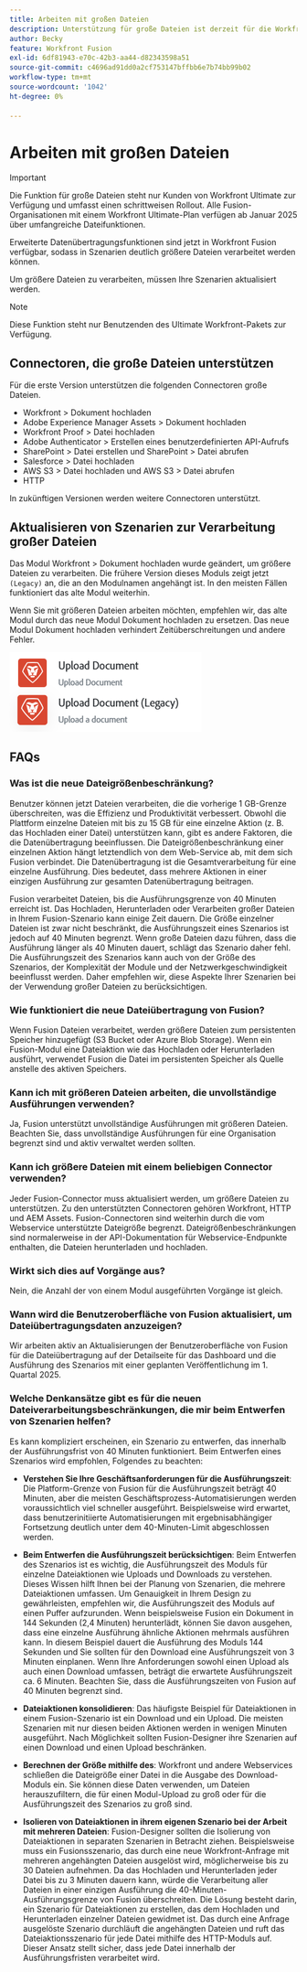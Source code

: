 ```yaml
---
title: Arbeiten mit großen Dateien
description: Unterstützung für große Dateien ist derzeit für die Workfront- und HTTP-Connectoren verfügbar.
author: Becky
feature: Workfront Fusion
exl-id: 6df81943-e70c-42b3-aa44-d82343598a51
source-git-commit: c4696ad91dd0a2cf753147bffbb6e7b74bb99b02
workflow-type: tm+mt
source-wordcount: '1042'
ht-degree: 0%

---
```


# Arbeiten mit großen Dateien

>[!IMPORTANT]
>
>Die Funktion für große Dateien steht nur Kunden von Workfront Ultimate zur Verfügung und umfasst einen schrittweisen Rollout. Alle Fusion-Organisationen mit einem Workfront Ultimate-Plan verfügen ab Januar 2025 über umfangreiche Dateifunktionen.

Erweiterte Datenübertragungsfunktionen sind jetzt in Workfront Fusion verfügbar, sodass in Szenarien deutlich größere Dateien verarbeitet werden können.

Um größere Dateien zu verarbeiten, müssen Ihre Szenarien aktualisiert werden.

>[!NOTE]
>
>Diese Funktion steht nur Benutzenden des Ultimate Workfront-Pakets zur Verfügung.

## Connectoren, die große Dateien unterstützen

Für die erste Version unterstützen die folgenden Connectoren große Dateien.

* Workfront > Dokument hochladen
* Adobe Experience Manager Assets > Dokument hochladen
* Workfront Proof > Datei hochladen
* Adobe Authenticator > Erstellen eines benutzerdefinierten API-Aufrufs
* SharePoint > Datei erstellen und SharePoint > Datei abrufen
* Salesforce > Datei hochladen
* AWS S3 > Datei hochladen und AWS S3 > Datei abrufen
* HTTP

In zukünftigen Versionen werden weitere Connectoren unterstützt.

## Aktualisieren von Szenarien zur Verarbeitung großer Dateien

Das Modul Workfront > Dokument hochladen wurde geändert, um größere Dateien zu verarbeiten. Die frühere Version dieses Moduls zeigt jetzt `(Legacy)` an, die an den Modulnamen angehängt ist. In den meisten Fällen funktioniert das alte Modul weiterhin.

Wenn Sie mit größeren Dateien arbeiten möchten, empfehlen wir, das alte Modul durch das neue Modul Dokument hochladen zu ersetzen. Das neue Modul Dokument hochladen verhindert Zeitüberschreitungen und andere Fehler.

![Dokument hochladen](assets/new-upload-document.png)

## FAQs

### Was ist die neue Dateigrößenbeschränkung?

Benutzer können jetzt Dateien verarbeiten, die die vorherige 1 GB-Grenze überschreiten, was die Effizienz und Produktivität verbessert.  Obwohl die Plattform einzelne Dateien mit bis zu 15 GB für eine einzelne Aktion (z. B. das Hochladen einer Datei) unterstützen kann, gibt es andere Faktoren, die die Datenübertragung beeinflussen. Die Dateigrößenbeschränkung einer einzelnen Aktion hängt letztendlich von dem Web-Service ab, mit dem sich Fusion verbindet. Die Datenübertragung ist die Gesamtverarbeitung für eine einzelne Ausführung. Dies bedeutet, dass mehrere Aktionen in einer einzigen Ausführung zur gesamten Datenübertragung beitragen.

Fusion verarbeitet Dateien, bis die Ausführungsgrenze von 40 Minuten erreicht ist. Das Hochladen, Herunterladen oder Verarbeiten großer Dateien in Ihrem Fusion-Szenario kann einige Zeit dauern. Die Größe einzelner Dateien ist zwar nicht beschränkt, die Ausführungszeit eines Szenarios ist jedoch auf 40 Minuten begrenzt. Wenn große Dateien dazu führen, dass die Ausführung länger als 40 Minuten dauert, schlägt das Szenario daher fehl. Die Ausführungszeit des Szenarios kann auch von der Größe des Szenarios, der Komplexität der Module und der Netzwerkgeschwindigkeit beeinflusst werden. Daher empfehlen wir, diese Aspekte Ihrer Szenarien bei der Verwendung großer Dateien zu berücksichtigen.

### Wie funktioniert die neue Dateiübertragung von Fusion?

Wenn Fusion Dateien verarbeitet, werden größere Dateien zum persistenten Speicher hinzugefügt (S3 Bucket oder Azure Blob Storage). Wenn ein Fusion-Modul eine Dateiaktion wie das Hochladen oder Herunterladen ausführt, verwendet Fusion die Datei im persistenten Speicher als Quelle anstelle des aktiven Speichers.

### Kann ich mit größeren Dateien arbeiten, die unvollständige Ausführungen verwenden?

Ja, Fusion unterstützt unvollständige Ausführungen mit größeren Dateien. Beachten Sie, dass unvollständige Ausführungen für eine Organisation begrenzt sind und aktiv verwaltet werden sollten.

### Kann ich größere Dateien mit einem beliebigen Connector verwenden?

Jeder Fusion-Connector muss aktualisiert werden, um größere Dateien zu unterstützen. Zu den unterstützten Connectoren gehören Workfront, HTTP und AEM Assets. Fusion-Connectoren sind weiterhin durch die vom Webservice unterstützte Dateigröße begrenzt. Dateigrößenbeschränkungen sind normalerweise in der API-Dokumentation für Webservice-Endpunkte enthalten, die Dateien herunterladen und hochladen.

### Wirkt sich dies auf Vorgänge aus?

Nein, die Anzahl der von einem Modul ausgeführten Vorgänge ist gleich.

### Wann wird die Benutzeroberfläche von Fusion aktualisiert, um Dateiübertragungsdaten anzuzeigen?

Wir arbeiten aktiv an Aktualisierungen der Benutzeroberfläche von Fusion für die Dateiübertragung auf der Detailseite für das Dashboard und die Ausführung des Szenarios mit einer geplanten Veröffentlichung im 1. Quartal 2025.

### Welche Denkansätze gibt es für die neuen Dateiverarbeitungsbeschränkungen, die mir beim Entwerfen von Szenarien helfen?

Es kann kompliziert erscheinen, ein Szenario zu entwerfen, das innerhalb der Ausführungsfrist von 40 Minuten funktioniert. Beim Entwerfen eines Szenarios wird empfohlen, Folgendes zu beachten:

* **Verstehen Sie Ihre Geschäftsanforderungen für die Ausführungszeit**: Die Platform-Grenze von Fusion für die Ausführungszeit beträgt 40 Minuten, aber die meisten Geschäftsprozess-Automatisierungen werden voraussichtlich viel schneller ausgeführt. Beispielsweise wird erwartet, dass benutzerinitiierte Automatisierungen mit ergebnisabhängiger Fortsetzung deutlich unter dem 40-Minuten-Limit abgeschlossen werden.
* **Beim Entwerfen die Ausführungszeit berücksichtigen**: Beim Entwerfen des Szenarios ist es wichtig, die Ausführungszeit des Moduls für einzelne Dateiaktionen wie Uploads und Downloads zu verstehen. Dieses Wissen hilft Ihnen bei der Planung von Szenarien, die mehrere Dateiaktionen umfassen.  Um Genauigkeit in Ihrem Design zu gewährleisten, empfehlen wir, die Ausführungszeit des Moduls auf einen Puffer aufzurunden.
Wenn beispielsweise Fusion ein Dokument in 144 Sekunden (2,4 Minuten) herunterlädt, können Sie davon ausgehen, dass eine einzelne Ausführung ähnliche Aktionen mehrmals ausführen kann. In diesem Beispiel dauert die Ausführung des Moduls 144 Sekunden und Sie sollten für den Download eine Ausführungszeit von 3 Minuten einplanen. Wenn Ihre Anforderungen sowohl einen Upload als auch einen Download umfassen, beträgt die erwartete Ausführungszeit ca. 6 Minuten. Beachten Sie, dass die Ausführungszeiten von Fusion auf 40 Minuten begrenzt sind.

* **Dateiaktionen konsolidieren**: Das häufigste Beispiel für Dateiaktionen in einem Fusion-Szenario ist ein Download und ein Upload. Die meisten Szenarien mit nur diesen beiden Aktionen werden in wenigen Minuten ausgeführt. Nach Möglichkeit sollten Fusion-Designer ihre Szenarien auf einen Download und einen Upload beschränken.

* **Berechnen der Größe mithilfe des**: Workfront und andere Webservices schließen die Dateigröße einer Datei in die Ausgabe des Download-Moduls ein. Sie können diese Daten verwenden, um Dateien herauszufiltern, die für einen Modul-Upload zu groß oder für die Ausführungszeit des Szenarios zu groß sind.

* **Isolieren von Dateiaktionen in ihrem eigenen Szenario bei der Arbeit mit mehreren Dateien**: Fusion-Designer sollten die Isolierung von Dateiaktionen in separaten Szenarien in Betracht ziehen. Beispielsweise muss ein Fusionsszenario, das durch eine neue Workfront-Anfrage mit mehreren angehängten Dateien ausgelöst wird, möglicherweise bis zu 30 Dateien aufnehmen. Da das Hochladen und Herunterladen jeder Datei bis zu 3 Minuten dauern kann, würde die Verarbeitung aller Dateien in einer einzigen Ausführung die 40-Minuten-Ausführungsgrenze von Fusion überschreiten. Die Lösung besteht darin, ein Szenario für Dateiaktionen zu erstellen, das dem Hochladen und Herunterladen einzelner Dateien gewidmet ist. Das durch eine Anfrage ausgelöste Szenario durchläuft die angehängten Dateien und ruft das Dateiaktionsszenario für jede Datei mithilfe des HTTP-Moduls auf. Dieser Ansatz stellt sicher, dass jede Datei innerhalb der Ausführungsfristen verarbeitet wird.

<!--
## Connectors that do not support large files

Some Fusion connectors do not support large files. For these connectors, Fusion's total processing capacity for files is **1 GB**. 

This limit is based on a total memory cost. Every operation contributes to that cost. If a single file of 400 MB is downloaded and uploaded then the total cost to the file capacity would be 800 MB.

The following connectors do **not** support large files. 

* Archive
* Box
* Convert
* CSV
* Datastores
* Flow control
* FTP
* JSON
* JWT
* Markdown
* Math
* Microsoft Word templates
* MIME
* Microsoft SQL
* SFTP
* Adobe Acrobat Sign
* SOAP
* Tools
* XML

If a connector is not on this list, it does not support large files. For these connectors, Fusion's total processing capacity for files is **1 GB**. 

This limit is based on a total memory cost. Every operation contributes to that cost. If a single file of 400 MB is downloaded and uploaded then the total cost to the file capacity would be 800 MB.-->






<!--## Connectors that support large files

The following connectors support large files.

Workfront
HTTP
Webhooks
Salesforce
Microsoft Email
Workfront Proof
AEM Assets
Email
Slack
Jira
Microsoft Excel
SharePoint
Frame.io
Adobe PDF Services
Marketo
Azure Devops 
Google Email
Jira Server
Google Sheets
Microsoft OneDrive
ServiceNow 
AWS S3
Bynder
OneDrive Business
Adobe Authenticator
Google Drive
Microsoft Dynamics
Google Docs
NetSuite
Airtable
Azure AD
QuickBase 
Adobe Target
Adobe Campaign Classic
Microsoft Calendar
Workfront Planning
HubSpot CRM  
DropBox
Cloud Convert
Egnyte
Adobe Firefly
OpenAI / Chat GPT
Allocadia
Cvent
GitLab 
Google Team Drive
Google Calendar
Workfront SDL Managed Translation
Widen
Workfront Boards
Google Slides
Qualtrics
Microsoft Power BI
Adobe Photoshop
Anaplan
DocuSign 
MariaDB
Adobe Creative Cloud Libraries
Figma
AEM Forms
Datadog
GitHub 
Google Forms
Adobe I/O Events
Trello
Workday
Adobe Journey Optimizer
Adobe Lightroom


If a file is not on this list, it does not support large files. For these connectors, Fusion's total processing capacity for files is **1 GB**. 

This limit is based on a total memory cost. Every operation contributes to that cost. If a single file of 400 MB is downloaded and uploaded then the total cost to the file capacity would be 800 MB.

-->
